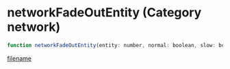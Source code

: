 # networkFadeOutEntity (Category network)

```js
function networkFadeOutEntity(entity: number, normal: boolean, slow: boolean): void
```

[filename](networkFadeOutEntity_m.md ':include')